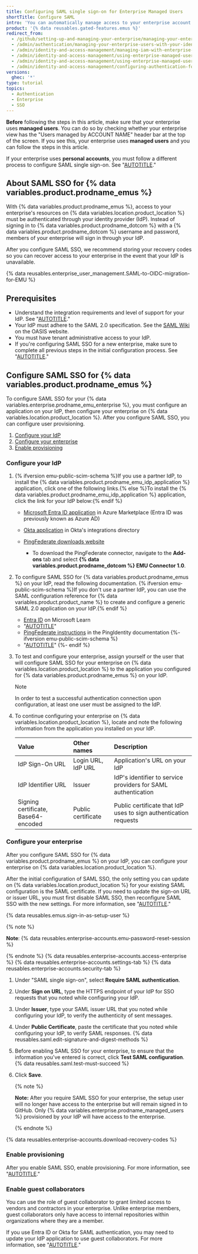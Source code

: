 ```yaml
---
title: Configuring SAML single sign-on for Enterprise Managed Users
shortTitle: Configure SAML
intro: 'You can automatically manage access to your enterprise account on {% data variables.product.prodname_dotcom %} by configuring Security Assertion Markup Language (SAML) single sign-on (SSO).'
product: '{% data reusables.gated-features.emus %}'
redirect_from:
  - /github/setting-up-and-managing-your-enterprise/managing-your-enterprise-users-with-your-identity-provider/configuring-saml-single-sign-on-for-enterprise-managed-users
  - /admin/authentication/managing-your-enterprise-users-with-your-identity-provider/configuring-saml-single-sign-on-for-enterprise-managed-users
  - /admin/identity-and-access-management/managing-iam-with-enterprise-managed-users/configuring-saml-single-sign-on-for-enterprise-managed-users
  - /admin/identity-and-access-management/using-enterprise-managed-users-and-saml-for-iam/configuring-saml-single-sign-on-for-enterprise-managed-users
  - /admin/identity-and-access-management/using-enterprise-managed-users-for-iam/configuring-saml-single-sign-on-for-enterprise-managed-users
  - /admin/identity-and-access-management/configuring-authentication-for-enterprise-managed-users/configuring-saml-single-sign-on-for-enterprise-managed-users
versions:
  ghec: '*'
type: tutorial
topics:
  - Authentication
  - Enterprise
  - SSO
---
```


**Before** following the steps in this article, make sure that your enterprise uses **managed users**. You can do so by checking whether your enterprise view has the "Users managed by ACCOUNT NAME" header bar at the top of the screen. If you see this, your enterprise uses **managed users** and you can follow the steps in this article.

If your enterprise uses **personal accounts**, you must follow a different process to configure SAML single sign-on. See "[AUTOTITLE](/admin/managing-iam/using-saml-for-enterprise-iam/configuring-saml-single-sign-on-for-your-enterprise)."

## About SAML SSO for {% data variables.product.prodname_emus %}

With {% data variables.product.prodname_emus %}, access to your enterprise's resources on {% data variables.location.product_location %} must be authenticated through your identity provider (IdP). Instead of signing in to {% data variables.product.prodname_dotcom %} with a {% data variables.product.prodname_dotcom %} username and password, members of your enterprise will sign in through your IdP.

After you configure SAML SSO, we recommend storing your recovery codes so you can recover access to your enterprise in the event that your IdP is unavailable.

{% data reusables.enterprise_user_management.SAML-to-OIDC-migration-for-EMU %}

## Prerequisites

* Understand the integration requirements and level of support for your IdP. See "[AUTOTITLE](/admin/identity-and-access-management/understanding-iam-for-enterprises/about-enterprise-managed-users#about-authentication-and-user-provisioning)."
* Your IdP must adhere to the SAML 2.0 specification. See the [SAML Wiki](https://wiki.oasis-open.org/security) on the OASIS website.
* You must have tenant administrative access to your IdP.
* If you're configuring SAML SSO for a new enterprise, make sure to complete all previous steps in the initial configuration process. See "[AUTOTITLE](/admin/managing-iam/understanding-iam-for-enterprises/getting-started-with-enterprise-managed-users)."

## Configure SAML SSO for {% data variables.product.prodname_emus %}

To configure SAML SSO for your {% data variables.enterprise.prodname_emu_enterprise %}, you must configure an application on your IdP, then configure your enterprise on {% data variables.location.product_location %}. After you configure SAML SSO, you can configure user provisioning.

1. [Configure your IdP](#configure-your-idp)
1. [Configure your enterprise](#configure-your-enterprise)
1. [Enable provisioning](#enable-provisioning)

### Configure your IdP

1. {% ifversion emu-public-scim-schema %}If you use a partner IdP, to install the {% data variables.product.prodname_emu_idp_application %} application, click one of the following links.{% else %}To install the {% data variables.product.prodname_emu_idp_application %} application, click the link for your IdP below:{% endif %}

    * [Microsoft Entra ID application](https://azuremarketplace.microsoft.com/en-us/marketplace/apps/aad.githubenterprisemanageduser?tab=Overview) in Azure Marketplace (Entra ID was previously known as Azure AD)
    * [Okta application](https://www.okta.com/integrations/github-enterprise-managed-user) in Okta's integrations directory
    * [PingFederate downloads website](https://www.pingidentity.com/en/resources/downloads/pingfederate.html)

      * To download the PingFederate connector, navigate to the **Add-ons** tab and select **{% data variables.product.prodname_dotcom %} EMU Connector 1.0**.

1. To configure SAML SSO for {% data variables.product.prodname_emus %} on your IdP, read the following documentation. {% ifversion emu-public-scim-schema %}If you don't use a partner IdP, you can use the SAML configuration reference for {% data variables.product.product_name %} to create and configure a generic SAML 2.0 application on your IdP.{% endif %}

   * [Entra ID](https://docs.microsoft.com/en-us/azure/active-directory/saas-apps/github-enterprise-managed-user-tutorial) on Microsoft Learn
   * "[AUTOTITLE](/admin/identity-and-access-management/configuring-authentication-for-enterprise-managed-users/configuring-saml-single-sign-on-with-okta-for-enterprise-managed-users)"
   * [PingFederate instructions](https://docs.pingidentity.com/r/en-us/pingfederate-github-emu-connector/pingfederate_github_emu_connector) in the PingIdentity documentation
   {%- ifversion emu-public-scim-schema %}
   * "[AUTOTITLE](/admin/identity-and-access-management/iam-configuration-reference/saml-configuration-reference)"
   {%- endif %}
1. To test and configure your enterprise, assign yourself or the user that will configure SAML SSO for your enterprise on {% data variables.location.product_location %} to the application you configured for {% data variables.product.prodname_emus %} on your IdP.

   > [!NOTE]
   > In order to test a successful authentication connection upon configuration, at least one user must be assigned to the IdP.

1. To continue configuring your enterprise on {% data variables.location.product_location %}, locate and note the following information from the application you installed on your IdP.

    | Value | Other names | Description |
    | :- | :- | :- |
    | IdP Sign-On URL | Login URL, IdP URL | Application's URL on your IdP |
    | IdP Identifier URL | Issuer | IdP's identifier to service providers for SAML authentication |
    | Signing certificate, Base64-encoded | Public certificate | Public certificate that IdP uses to sign authentication requests |

### Configure your enterprise

After you configure SAML SSO for {% data variables.product.prodname_emus %} on your IdP, you can configure your enterprise on {% data variables.location.product_location %}.

After the initial configuration of SAML SSO, the only setting you can update on {% data variables.location.product_location %} for your existing SAML configuration is the SAML certificate. If you need to update the sign-on URL or issuer URL, you must first disable SAML SSO, then reconfigure SAML SSO with the new settings. For more information, see "[AUTOTITLE](/admin/identity-and-access-management/configuring-authentication-for-enterprise-managed-users/disabling-authentication-for-enterprise-managed-users)."

{% data reusables.emus.sign-in-as-setup-user %}

   {% note %}

   **Note**: {% data reusables.enterprise-accounts.emu-password-reset-session %}

   {% endnote %}
{% data reusables.enterprise-accounts.access-enterprise %}
{% data reusables.enterprise-accounts.settings-tab %}
{% data reusables.enterprise-accounts.security-tab %}

1. Under "SAML single sign-on", select **Require SAML authentication**.
1. Under **Sign on URL**, type the HTTPS endpoint of your IdP for SSO requests that you noted while configuring your IdP.
1. Under **Issuer**, type your SAML issuer URL that you noted while configuring your IdP, to verify the authenticity of sent messages.
1. Under **Public Certificate**, paste the certificate that you noted while configuring your IdP, to verify SAML responses.
{% data reusables.saml.edit-signature-and-digest-methods %}
1. Before enabling SAML SSO for your enterprise, to ensure that the information you've entered is correct, click **Test SAML configuration**. {% data reusables.saml.test-must-succeed %}
1. Click **Save**.

    {% note %}

    **Note:** After you require SAML SSO for your enterprise, the setup user will no longer have access to the enterprise but will remain signed in to GitHub. Only {% data variables.enterprise.prodname_managed_users %} provisioned by your IdP will have access to the enterprise.

    {% endnote %}

{% data reusables.enterprise-accounts.download-recovery-codes %}

### Enable provisioning

After you enable SAML SSO, enable provisioning. For more information, see "[AUTOTITLE](/admin/identity-and-access-management/using-enterprise-managed-users-for-iam/configuring-scim-provisioning-for-enterprise-managed-users)."

### Enable guest collaborators

You can use the role of guest collaborator to grant limited access to vendors and contractors in your enterprise. Unlike enterprise members, guest collaborators only have access to internal repositories within organizations where they are a member.

If you use Entra ID or Okta for SAML authentication, you may need to update your IdP application to use guest collaborators. For more information, see "[AUTOTITLE](/admin/managing-accounts-and-repositories/managing-users-in-your-enterprise/enabling-guest-collaborators)."
